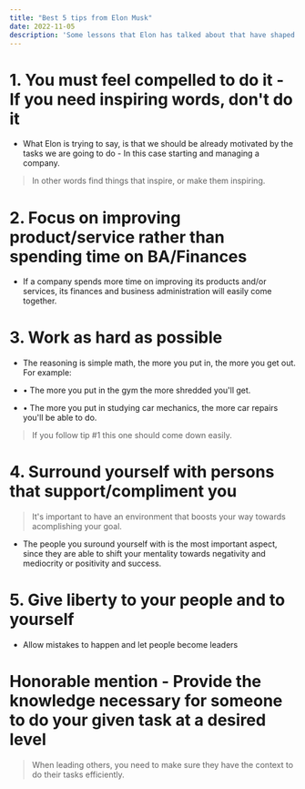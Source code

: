 ```yaml
---
title: "Best 5 tips from Elon Musk"
date: 2022-11-05
description: 'Some lessons that Elon has talked about that have shaped his life'
---
```


# 1. You must feel compelled to do it - If you need inspiring words, don't do it

- What Elon is trying to say, is that we should be already motivated by the tasks we are going to do - In this case starting and managing a company.

> In other words find things that inspire, or make them inspiring.

# 2. Focus on improving product/service rather than spending time on BA/Finances

- If a company spends more time on improving its products and/or services, its finances and business administration will easily come together.

# 3. Work as hard as possible 

- The reasoning is simple math, the more you put in, the more you get out. For example:

- • The more you put in the gym the more shredded you'll get.
- • The more you put in studying car mechanics, the more car repairs you'll be able to do.

> If you follow tip #1 this one should come down easily. 

# 4. Surround yourself with persons that support/compliment you

> It's important to have an environment that boosts your way towards acomplishing your goal. 

- The people you suround yourself with is the most important aspect, since they are able to shift your mentality towards negativity and mediocrity or positivity and success.

# 5. Give liberty to your people and to yourself

- Allow mistakes to happen and let people become leaders

# Honorable mention - Provide the knowledge necessary for someone to do your given task at a desired level

> When leading others, you need to make sure they have the context to do their tasks efficiently.